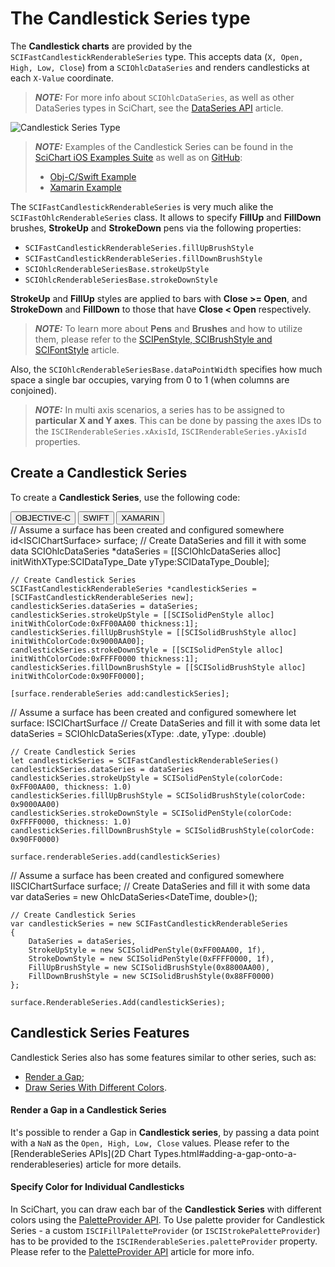 # The Candlestick Series type
The **Candlestick charts** are provided by the `SCIFastCandlestickRenderableSeries` type. This accepts data (`X, Open, High, Low, Close`) from a `SCIOhlcDataSeries` and renders candlesticks at each `X-Value` coordinate.

> **_NOTE:_** For more info about `SCIOhlcDataSeries`, as well as other DataSeries types in SciChart, see the [DataSeries API](dataseries-apis.html) article.

![Candlestick Series Type](img/chart-types-2d/candlestick-chart-example.png)

> **_NOTE:_** Examples of the Candlestick Series can be found in the [SciChart iOS Examples Suite](https://www.scichart.com/examples/ios-chart/) as well as on [GitHub](https://github.com/ABTSoftware/SciChart.iOS.Examples):
> 
> - [Obj-C/Swift Example](https://www.scichart.com/example/ios-candlestick-chart-demo/)
> - [Xamarin Example](https://www.scichart.com/example/xamarin-chart-candlestick-chart-example/)

The `SCIFastCandlestickRenderableSeries` is very much alike the `SCIFastOhlcRenderableSeries` class. It allows to specify **FillUp** and **FillDown** brushes, **StrokeUp** and **StrokeDown** pens via the following properties:
- `SCIFastCandlestickRenderableSeries.fillUpBrushStyle`
- `SCIFastCandlestickRenderableSeries.fillDownBrushStyle`
- `SCIOhlcRenderableSeriesBase.strokeUpStyle`
- `SCIOhlcRenderableSeriesBase.strokeDownStyle`

**StrokeUp** and **FillUp** styles are applied to bars with **Close >= Open**, and **StrokeDown** and **FillDown** to those that have **Close < Open** respectively. 

> **_NOTE:_** To learn more about **Pens** and **Brushes** and how to utilize them, please refer to the [SCIPenStyle, SCIBrushStyle and SCIFontStyle](scipenstyle-scibrushstyle-and-scifontstyle.html) article.

Also, the `SCIOhlcRenderableSeriesBase.dataPointWidth` specifies how much space a single bar occupies, varying from 0 to 1 (when columns are conjoined). 

> **_NOTE:_** In multi axis scenarios, a series has to be assigned to **particular X and Y axes**. This can be done by passing the axes IDs to the `ISCIRenderableSeries.xAxisId`, `ISCIRenderableSeries.yAxisId` properties.

## Create a Candlestick Series
To create a **Candlestick Series**, use the following code:

<div class="code-snippet-tabs">
  <button class="code-snippet-tab" onclick="showCodeFor(event, 'objectivec')">OBJECTIVE-C</button>
  <button class="code-snippet-tab" onclick="showCodeFor(event, 'swift')">SWIFT</button>
  <button class="code-snippet-tab" onclick="showCodeFor(event, 'cs')">XAMARIN</button>
</div>
<div class="code-snippet" id="objectivec">
    // Assume a surface has been created and configured somewhere
    id&lt;ISCIChartSurface&gt; surface;
    // Create DataSeries and fill it with some data
    SCIOhlcDataSeries *dataSeries = [[SCIOhlcDataSeries alloc] initWithXType:SCIDataType_Date yType:SCIDataType_Double];

    // Create Candlestick Series
    SCIFastCandlestickRenderableSeries *candlestickSeries = [SCIFastCandlestickRenderableSeries new];
    candlestickSeries.dataSeries = dataSeries;
    candlestickSeries.strokeUpStyle = [[SCISolidPenStyle alloc] initWithColorCode:0xFF00AA00 thickness:1];
    candlestickSeries.fillUpBrushStyle = [[SCISolidBrushStyle alloc] initWithColorCode:0x9000AA00];
    candlestickSeries.strokeDownStyle = [[SCISolidPenStyle alloc] initWithColorCode:0xFFFF0000 thickness:1];
    candlestickSeries.fillDownBrushStyle = [[SCISolidBrushStyle alloc] initWithColorCode:0x90FF0000];
    
    [surface.renderableSeries add:candlestickSeries];
</div>
<div class="code-snippet" id="swift">
    // Assume a surface has been created and configured somewhere
    let surface: ISCIChartSurface
    // Create DataSeries and fill it with some data
    let dataSeries = SCIOhlcDataSeries(xType: .date, yType: .double)

    // Create Candlestick Series
    let candlestickSeries = SCIFastCandlestickRenderableSeries()
    candlestickSeries.dataSeries = dataSeries
    candlestickSeries.strokeUpStyle = SCISolidPenStyle(colorCode: 0xFF00AA00, thickness: 1.0)
    candlestickSeries.fillUpBrushStyle = SCISolidBrushStyle(colorCode: 0x9000AA00)
    candlestickSeries.strokeDownStyle = SCISolidPenStyle(colorCode: 0xFFFF0000, thickness: 1.0)
    candlestickSeries.fillDownBrushStyle = SCISolidBrushStyle(colorCode: 0x90FF0000)

    surface.renderableSeries.add(candlestickSeries)
</div>
<div class="code-snippet" id="cs">
    // Assume a surface has been created and configured somewhere
    IISCIChartSurface surface;
    // Create DataSeries and fill it with some data
    var dataSeries = new OhlcDataSeries&lt;DateTime, double&gt;();
    
    // Create Candlestick Series
    var candlestickSeries = new SCIFastCandlestickRenderableSeries
    {
        DataSeries = dataSeries,
        StrokeUpStyle = new SCISolidPenStyle(0xFF00AA00, 1f),
        StrokeDownStyle = new SCISolidPenStyle(0xFFFF0000, 1f),
        FillUpBrushStyle = new SCISolidBrushStyle(0x8800AA00),
        FillDownBrushStyle = new SCISolidBrushStyle(0x88FF0000)
    };

    surface.RenderableSeries.Add(candlestickSeries);
</div>

## Candlestick Series Features
Candlestick Series also has some features similar to other series, such as:
- [Render a Gap](#render-a-gap-in-a-candlestick-series);
- [Draw Series With Different Colors](#specify-color-for-individual-bars).

#### Render a Gap in a Candlestick Series
It's possible to render a Gap in **Candlestick series**, by passing a data point with a `NaN` as the `Open, High, Low, Close` values. Please refer to the [RenderableSeries APIs](2D Chart Types.html#adding-a-gap-onto-a-renderableseries) article for more details.

#### Specify Color for Individual Candlesticks
In SciChart, you can draw each bar of the **Candlestick Series** with different colors using the [PaletteProvider API](paletteprovider-api.html). 
To Use palette provider for Candlestick Series - a custom `ISCIFillPaletteProvider` (or `ISCIStrokePaletteProvider`) has to be provided to the `ISCIRenderableSeries.paletteProvider` property. Please refer to the [PaletteProvider API](paletteprovider-api.html) article for more info.
